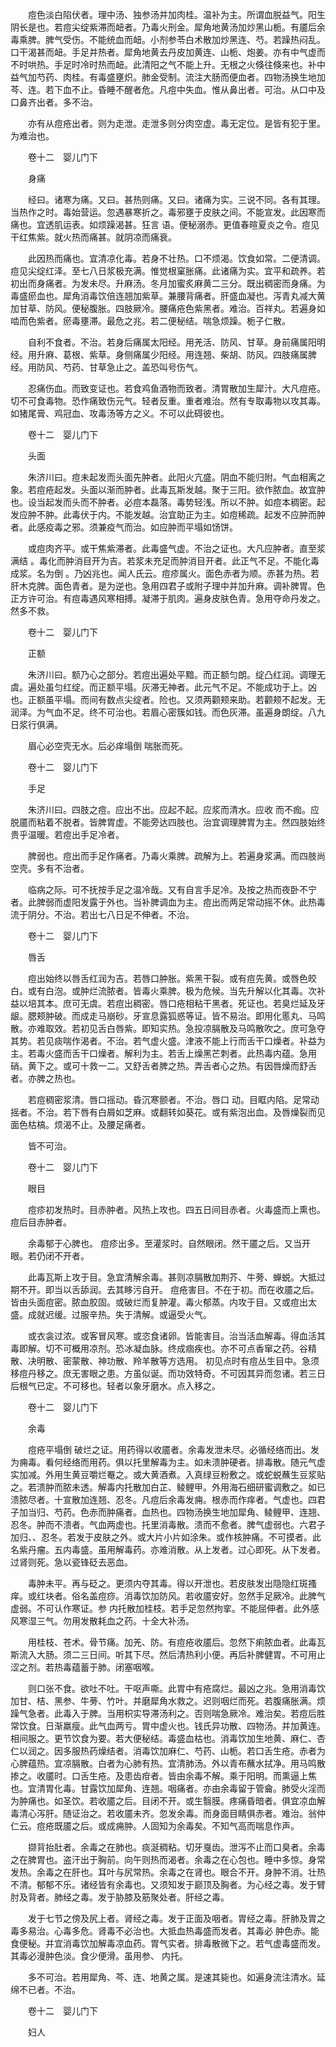 <!-- { "loadSidebar": true } -->
　　痘色淡白陷伏者。理中汤、独参汤并加肉桂。温补为主。所谓血脱益气。阳生阴长是也。若痘尖绽紫滞而衄者。乃毒火刑金。犀角地黄汤加炒黑山栀。有靥后余毒乘脾。脾气受伤。不能统血而衄。小剂参苓白术散加炒黑连、芍。若躁热闷乱。口干渴甚而衄。手足并热者。犀角地黄去丹皮加黄连、山栀、炮姜。亦有中气虚而不时哄热。手足时冷时热而衄。此清阳之气不能上升。无根之火倏往倏来也。补中益气加芍药、肉桂。有毒盛壅炽。肺金受制。流注大肠而便血者。四物汤换生地加芩、连。若下血不止。昏睡不醒者危。凡痘中失血。惟从鼻出者。可治。从口中及口鼻齐出者。多不治。

　　亦有从痘疮出者。则为走泄。走泄多则分肉空虚。毒无定位。是皆有犯于里。为难治也。

　　卷十二　婴儿门下

　　身痛

　　经曰。诸寒为痛。又曰。甚热则痛。又曰。诸痛为实。三说不同。各有其理。当热作之时。毒始营运。忽遇暴寒折之。毒邪壅于皮肤之间。不能宣发。此因寒而痛也。宜透肌运表。如烦躁渴甚。狂言 语。便秘溺赤。更值春暄夏炎之令。痘见干红焦紫。就火热而痛甚。就阴凉而痛衰。

　　此因热而痛也。宜清凉化毒。若身不壮热。口不烦渴。饮食如常。二便清调。痘见尖绽红泽。至七八日浆极充满。惟觉根窠胀痛。此诸痛为实。宜平和疏养。若初出而身痛者。为发未尽。升麻汤。冬月加蜜炙麻黄二三分。既出稠密而身痛。为毒盛瘀血也。犀角消毒饮倍连翘加紫草。兼腰背痛者。肝盛血凝也。泻青丸减大黄加甘草、防风。便秘腹胀。四肢厥冷。腰痛疮色紫黑者。难治。百祥丸。若遍身如啮而色紫者。瘀毒壅滞。最危之兆。若二便秘结。喘急烦躁。栀子仁散。

　　自利不食者。不治。若身后痛属太阳经。用羌活、防风、甘草。身前痛属阳明经。用升麻、葛根、紫草。身侧痛属少阳经。用连翘、柴胡、防风。四肢痛属脾经。用防风、芍药、甘草急止之。盖恐叫号伤气。

　　忍痛伤血。而致变证也。若食鸡鱼酒物而致者。清胃散加生犀汁。大凡痘疮。切不可食毒物。恐作痛致伤元气。轻者反重。重者难治。然有专取毒物以攻其毒。如猪尾膏、鸡冠血、攻毒汤等方之义。不可以此碍彼也。

　　卷十二　婴儿门下

　　头面

　　朱济川曰。痘未起发而头面先肿者。此阳火亢盛。阴血不能归附。气血相离之象。若痘疮起发。头面以渐而肿者。此毒瓦斯发越。聚于三阳。欲作脓血。故宜肿也。设当起发而头而不肿者。必痘本磊落。毒势轻浅。所以不肿。如痘本稠密。起发应肿不肿。此毒伏于内。不能发越。治宜助正为主。如痘稀疏。起发不应肿而肿者。此感疫毒之邪。须兼疫气而治。如应肿而平塌如饧饼。

　　或痘肉齐平。或干焦紫滞者。此毒盛气虚。不治之证也。大凡应肿者。直至浆满结 。毒化而肿消目开为吉。若浆未充足而肿消目开者。此正气不足。不能化毒成浆。名为倒 。乃凶兆也。闻人氏云。痘疹属火。面色赤者为顺。赤甚为热。若肝木克脾。面色青者。是为逆也。急用四君子或附子理中并加升麻。调补脾胃。色正方许可治。有痘毒遇风寒相搏。凝滞于肌肉。遍身皮肤色青。急用夺命丹发之。然多不救。

　　卷十二　婴儿门下

　　正额

　　朱济川曰。额乃心之部分。若痘出遍处平黯。而正额匀朗。绽凸红润。调理无虞。遍处虽匀红绽。而正额平塌。灰滞无神者。此元气不足。不能成功于上。凶也。正额虽平塌。而间有数点尖绽者。险也。又须两颧颊来助。若颧颊不起发。无润泽。为气血不足。终不可治也。若眉心密簇如钱。而色灰滞。虽遍身朗绽。八九日浆行俱满。

　　眉心必空壳无水。后必痒塌倒 喘胀而死。

　　卷十二　婴儿门下

　　手足

　　朱济川曰。四肢之痘。应出不出。应起不起。应浆而清水。应收 而不痂。应脱靥而粘着不脱者。皆脾胃虚。不能旁达四肢也。治宜调理脾胃为主。然四肢始终贵乎温暖。若痘出手足冷者。

　　脾弱也。痘出而手足作痛者。乃毒火乘脾。疏解为上。若遍身浆满。而四肢尚空壳。多有不治者。

　　临病之际。可不抚按手足之温冷哉。又有自言手足冷。及按之热而夜卧不宁者。此脾弱而虚阳发露于外也。当补脾调血为主。痘出而两足常动摇不休。此热毒流于阴分。不治。若出七八日足不伸者。不治。

　　卷十二　婴儿门下

　　唇舌

　　痘出始终以唇舌红润为吉。若唇口肿胀。紫黑干裂。或有痘先黄。或唇色皎白。或有白泡。或肿烂流脓者。皆毒火乘脾。极为危候。当先升解以化其毒。次补益以培其本。庶可无虞。若痘出稠密。唇口疮相粘干黑者。死证也。若臭烂延及牙龈。腮颊肿破。而成走马崩砂。牙宣息露狐惑等证。皆不易治。即用化慝丸、马鸣散。亦难取效。若初见舌白唇紫。即知实热。急投凉膈散及马鸣散吹之。庶可急夺其势。若见痰喘作渴者。不治。若气虚火盛。津液不能上行而舌干口燥者。补益为主。若毒火盛而舌干口燥者。解利为主。若舌上燥黑芒刺者。此热毒内蕴。急用硝。黄下之。或可十救一二。又舒舌者脾之热。弄舌者心之热。有因唇燥而舒舌者。亦脾之热也。

　　若痘稠密浆清。唇口摇动。昏沉寒颤者。不治。唇口 动。目眶内陷。足常动摇者。不治。若下唇有白屑如芝麻。或翻转如葵花。或有紫泡出血。及唇燥裂而见面色枯槁。烦渴不止。及腰足痛者。

　　皆不可治。

　　卷十二　婴儿门下

　　眼目

　　痘疹初发热时。目赤肿者。风热上攻也。四五日间目赤者。火毒盛而上熏也。痘后目赤肿者。

　　余毒郁于心脾也。 痘疹出多。至灌浆时。自然眼闭。然干靥之后。又当开眼。若仍闭不开者。

　　此毒瓦斯上攻于目。急宜清解余毒。甚则凉膈散加荆芥、牛蒡、蝉蜕。大抵过期不开。即当以舌舔润。去其眵污自开。 痘疮害目。不在于初。而在收靥之后。皆由头面痘密。脓血胶固。或破烂而复肿灌。毒火郁蒸。内攻于目。又或痘出太盛。成就迟缓。过服辛热。失于清解。或逼受火气。

　　或衣衾过浓。或客冒风寒。或恣食诸卵。皆能害目。治当活血解毒。得血活其毒即解。切不可概用凉剂。恐冰凝血脉。终成痼疾也。亦不可点香窜之药。谷精散、决明散、密蒙散、神功散、羚羊散等方选用。 初见点时有痘丛生目中。急须移痘丹移之。庶无害眼之患。方虽似诞。而功效特奇。不可因其异而忽诸。若三日后根气已定。不可移也。轻者以象牙磨水。点入移之。

　　卷十二　婴儿门下

　　余毒

　　痘疮平塌倒 破烂之证。用药得以收靥者。余毒发泄未尽。必循经络而出。发为痈毒。看何经络而用药。俱以托里解毒为主。如未溃肿硬者。排毒散。随元气虚实加减。外用生黄豆嚼烂罨之。或大黄酒煮。入真绿豆粉敷之。或蛇蜕蘸生豆浆贴之。若溃肿而脓未透。解毒内托散加白芷、鲮鲤甲。外用海石细研蜜调敷之。如已溃脓尽者。十宣散加连翘、忍冬。凡痘后余毒发痈。根赤而作痒者。气虚也。四君子加当归、芍药。色赤而肿痛者。血热也。四物汤换生地加犀角、鲮鲤甲、连翘、忍冬。肿而不溃者。气血两虚也。托里消毒散。溃而不愈者。脾气虚弱也。六君子加归、、忍冬。若发于皮肤之外。或大片小片如涂朱。或作核肿痛。不可摸者。此名紫丹瘤。五内毒盛。虽用解毒药。亦难消散。从上发者。过心即死。从下发者。过肾则死。急以瓷锋砭去恶血。

　　毒肿未平。再与砭之。更须内夺其毒。得以开泄也。若皮肤发出隐隐红斑搔痒。或红块者。俗名盖痘痧。消毒饮加防风。若收靥安好。忽然手足厥冷。此脾气虚弱。不可认作寒证。参 内托散加桂枝。若手足忽然拘挛。不能屈伸者。此外感风寒湿三气。勿用发散耗血之药。十全大补汤。

　　用桂枝、苍术。骨节痛。加羌、防。有痘疮收靥后。忽然下痢脓血者。此毒瓦斯流入大肠。须二三日间。听其下尽。然后清热利小便。再后补脾健胃。不可用止涩之剂。若热毒蕴蓄于肺。闭塞咽喉。

　　则口张不食。欲吐不吐。干呕声嘶。此胃中有疮腐烂。最凶之兆。急用消毒饮加甘、桔、黑参、牛蒡、竹叶。并磨犀角水救之。迟则咽烂而死。若腹痛胀满。烦躁气急者。此毒入于脾。当用枳实导滞汤利之。否则喘急厥冷。难治矣。若痘后胜常饮食。日渐羸瘦。此气血两亏。胃中虚火也。钱氏异功散、四物汤。并加黄连。相间服之。更节饮食为要。若大便秘结。毒盛血枯也。消毒饮加生地黄、麻仁、杏仁以润之。因多服热药燥结者。消毒饮加麻仁、芍药、山栀。若口舌生疮。赤者为心脾蕴热。宜凉膈散。白者为心肺有热。宜清肺汤。外以青布蘸水拭净。用马鸣散掺之。收靥时。口舌生疮。及患齿疳者。皆由余毒不解。乘于阳明。而熏逼上焦也。宜清胃化毒。甘露饮加犀角、连翘。咽痛者。亦由余毒留于管龠。肺受火淫而为肿痛也。如圣饮。若收靥之后。目闭不开。或生翳膜。疼痛昏暗者。俱宜凉血解毒清心泻肝。随证治之。若收靥未齐。忽发余毒。而身面目睛俱赤者。难治。翁仲仁云。痘疮既靥之后。或成痈肿。人固知为余毒矣。不知气高而喘息作声。

　　撷背抬肚者。余毒之在肺也。痰涎稠粘。切牙戛齿。泄泻不止而口臭者。余毒之在脾胃也。盗汗出于胸前。向午则热而渴者。余毒之在心包也。睡中多惊。身常发热。余毒之在肝也。耳叶与尻常热。余毒之在肾也。眼合不开。身肿不消。壮热不清。郁郁不乐。诸经皆有余毒也。又须知发于巅顶及胸者。为心经之毒。发于臂肘及背者。肺经之毒。发于胁膝及筋聚处者。肝经之毒。

　　发于七节之傍及尻上者。肾经之毒。发于正面及咽者。胃经之毒。肝肺及胃之毒多易治。心毒多危。肾毒不必治也。大抵血热毒盛而发者。其毒必 肿色赤。能食便秘。并宜消毒饮加解毒凉血药。胃气实者。排毒散微下之。若气虚毒盛而发。其毒必漫肿色淡。食少便滑。虽用参、 内托。

　　多不可治。若用犀角、芩、连、地黄之属。是速其毙也。如遍身流注清水。延绵不已者。不治。

　　卷十二　婴儿门下

　　妇人

